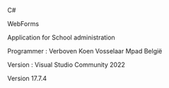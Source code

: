C#

WebForms

Application for School administration

Programmer :
Verboven Koen Vosselaar Mpad België

Version :
Visual Studio Community 2022

Version 17.7.4
